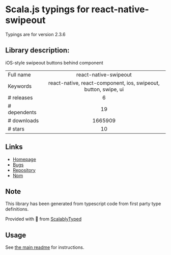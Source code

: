 
# Scala.js typings for react-native-swipeout

Typings are for version 2.3.6

## Library description:
iOS-style swipeout buttons behind component

|                    |                 |
| ------------------ | :-------------: |
| Full name          | react-native-swipeout |
| Keywords           | react-native, react-component, ios, swipeout, button, swipe, ui |
| # releases         | 6 |
| # dependents       | 19 |
| # downloads        | 1665909 |
| # stars            | 10 |

## Links
- [Homepage](https://github.com/dancormier/react-native-swipeout)
- [Bugs](https://github.com/dancormier/react-native-swipeout/issues)
- [Repository](https://github.com/dancormier/react-native-swipeout)
- [Npm](https://www.npmjs.com/package/react-native-swipeout)
    


## Note
This library has been generated from typescript code from first party type definitions.

Provided with :purple_heart: from [ScalablyTyped](https://github.com/oyvindberg/ScalablyTyped)

## Usage
See [the main readme](../../readme.md) for instructions.


